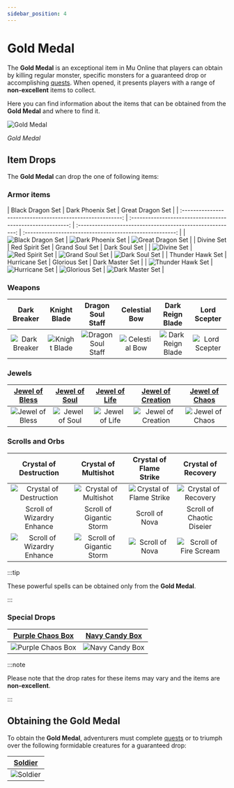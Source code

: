```yaml
---
sidebar_position: 4
---
```


# Gold Medal

The **Gold Medal** is an exceptional item in Mu Online that players can obtain by killing regular monster, specific monsters for a guaranteed drop or accomplishing [quests](/gameplay-systems/quest-system). When opened, it presents players with a range of **non-excellent** items to collect.

Here you can find information about the items that can be obtained from the **Gold Medal** and where to find it.

![Gold Medal](/img/items/item-bags/gold-medal.png)

_Gold Medal_

## Item Drops

The **Gold Medal** can drop the one of following items:

### Armor items

|                      Black Dragon Set                      |                      Dark Phoenix Set                      |                      Great Dragon Set                      |
| :--------------------------------------------------------: | :--------------------------------------------------------: | :--------------------------------------------------------: | :------------------------------------------------------: |
| ![Black Dragon Set](/img/items/armors/dk/black-dragon.png) | ![Dark Phoenix Set](/img/items/armors/dk/dark-phoenix.png) | ![Great Dragon Set](/img/items/armors/dk/great-dragon.png) |
|                         Divine Set                         |                       Red Spirit Set                       |                       Grand Soul Set                       |                      Dark Soul Set                       |
|       ![Divine Set](/img/items/armors/fe/divine.png)       |   ![Red Spirit Set](/img/items/armors/fe/red-spirit.png)   |   ![Grand Soul Set](/img/items/armors/dw/grand-soul.png)   |   ![Dark Soul Set](/img/items/armors/dw/dark-soul.png)   |
|                      Thunder Hawk Set                      |                       Hurricane Set                        |                        Glorious Set                        |                     Dark Master Set                      |
| ![Thunder Hawk Set](/img/items/armors/mg/thunder-hawk.png) |    ![Hurricane Set](/img/items/armors/mg/hurricane.png)    |     ![Glorious Set](/img/items/armors/dl/glorious.png)     | ![Dark Master Set](/img/items/armors/dl/dark-master.png) |

### Weapons

|                    Dark Breaker                     |                    Knight Blade                     |                       Dragon Soul Staff                       |                    Celestial Bow                    |                      Dark Reign Blade                       |                     Lord Scepter                      |
| :-------------------------------------------------: | :-------------------------------------------------: | :-----------------------------------------------------------: | :-------------------------------------------------: | :---------------------------------------------------------: | :---------------------------------------------------: |
| ![Dark Breaker](/img/items/swords/dark-breaker.png) | ![Knight Blade](/img/items/swords/knight-blade.png) | ![Dragon Soul Staff](/img/items/staffs/dragon-soul-staff.png) | ![Celestial Bow](/img/items/bows/celestial-bow.png) | ![Dark Reign Blade](/img/items/swords/dark-reign-blade.png) | ![Lord Scepter](/img/items/scepters/lord-scepter.png) |

### Jewels

| [Jewel of Bless](/items/jewels/regular-jewels/jewel-of-bless) | [Jewel of Soul](/items/jewels/regular-jewels/jewel-of-soul) | [Jewel of Life](/items/jewels/regular-jewels/jewel-of-life) | [Jewel of Creation](/items/jewels/regular-jewels/jewel-of-creation) | [Jewel of Chaos](/items/jewels/regular-jewels/jewel-of-chaos) |
| :-----------------------------------------------------------: | :---------------------------------------------------------: | :---------------------------------------------------------: | :-----------------------------------------------------------------: | :-----------------------------------------------------------: |
|        ![Jewel of Bless](/img/items/jewels/bless.png)         |        ![Jewel of Soul](/img/items/jewels/soul.png)         |        ![Jewel of Life](/img/items/jewels/life.png)         |        ![Jewel of Creation](/img/items/jewels/creation.png)         |        ![Jewel of Chaos](/img/items/jewels/chaos.png)         |

### Scrolls and Orbs

|                        Crystal of Destruction                        |                        Crystal of Multishot                        |                     Crystal of Flame Strike                     |                       Crystal of Recovery                        |
| :------------------------------------------------------------------: | :----------------------------------------------------------------: | :-------------------------------------------------------------: | :--------------------------------------------------------------: |
|    ![Crystal of Destruction](/img/items/scrolls-orbs/orb-dk.png)     |    ![Crystal of Multishot ](/img/items/scrolls-orbs/orb-dk.png)    | ![Crystal of Flame Strike ](/img/items/scrolls-orbs/orb-dk.png) |    ![Crystal of Recovery](/img/items/scrolls-orbs/orb-dk.png)    |
|                      Scroll of Wizardry Enhance                      |                      Scroll of Gigantic Storm                      |                         Scroll of Nova                          |                    Scroll of Chaotic Diseier                     |
| ![Scroll of Wizardry Enhance](/img/items/scrolls-orbs/scroll-dw.png) | ![Scroll of Gigantic Storm](/img/items/scrolls-orbs/scroll-dw.png) |    ![Scroll of Nova ](/img/items/scrolls-orbs/scroll-dw.png)    | ![Scroll of Fire Scream ](/img/items/scrolls-orbs/scroll-dl.png) |

:::tip

These powerful spells can be obtained only from the **Gold Medal**.

:::

### Special Drops

|   [Purple Chaos Box](/items/item-bags/misc/purple-chaos-box)   |   [Navy Candy Box](/items/item-bags/misc/navy-candy-box)   |
| :------------------------------------------------------------: | :--------------------------------------------------------: |
| ![Purple Chaos Box](/img/items/item-bags/purple-chaos-box.png) | ![Navy Candy Box](/img/items/item-bags/navy-candy-box.png) |

:::note

Please note that the drop rates for these items may vary and the items are **non-excellent**.

:::

## Obtaining the Gold Medal

To obtain the **Gold Medal**, adventurers must complete [quests](/gameplay-systems/quest-system) or to triumph over the following formidable creatures for a guaranteed drop:

|     [Soldier](/special-monsters/others/soldier)      |
| :--------------------------------------------------: |
| ![Soldier](/img/monsters/special/others/soldier.jpg) |
